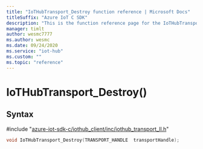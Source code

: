```yaml
---                             
title: "IoTHubTransport_Destroy function reference | Microsoft Docs" 
titleSuffix: "Azure IoT C SDK"            
description: "This is the function reference page for the IoTHubTransport_Destroy() function in the Azure IoT C SDK. This SDK is used with Azure IoT Hub and Azure IoT Hub Device Provisioning Service"            
manager: timlt                 
author: wesmc7777              
ms.author: wesmc               
ms.date: 09/24/2020                    
ms.service: "iot-hub"             
ms.custom: ""                
ms.topic: "reference"        
---                            
```


# IoTHubTransport_Destroy()

## Syntax

\#include "[azure-iot-sdk-c/iothub_client/inc/iothub_transport_ll.h](../iothub-transport-ll-h.md)"  
```C
void IoTHubTransport_Destroy(TRANSPORT_HANDLE  transportHandle);
```

